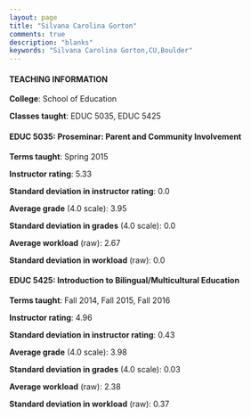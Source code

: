 ```yaml
---
layout: page
title: "Silvana Carolina Gorton" 
comments: true
description: "blanks"
keywords: "Silvana Carolina Gorton,CU,Boulder"
---
```

<head>
<script src="https://ajax.googleapis.com/ajax/libs/jquery/2.1.3/jquery.min.js"></script>
<script src="https://dl.dropboxusercontent.com/s/pc42nxpaw1ea4o9/highcharts.js?dl=0"></script>
<!-- <script src="../assets/js/highcharts.js"></script> -->
<style type="text/css">@font-face {
	font-family: "Bebas Neue";
	src: url(https://www.filehosting.org/file/details/544349/BebasNeue Regular.otf) format("opentype");
	}
	h1.Bebas { 
		font-family: "Bebas Neue", Verdana, Tahoma;
	}
</style>
</head>
	   
#### TEACHING INFORMATION

**College**: School of Education

**Classes taught**: EDUC 5035, EDUC 5425

#### EDUC 5035: Proseminar: Parent and Community Involvement

**Terms taught**: Spring 2015

**Instructor rating**: 5.33

**Standard deviation in instructor rating**: 0.0

**Average grade** (4.0 scale): 3.95

**Standard deviation in grades** (4.0 scale): 0.0

**Average workload** (raw): 2.67

**Standard deviation in workload** (raw): 0.0

#### EDUC 5425: Introduction to Bilingual/Multicultural Education

**Terms taught**: Fall 2014, Fall 2015, Fall 2016

**Instructor rating**: 4.96

**Standard deviation in instructor rating**: 0.43

**Average grade** (4.0 scale): 3.98

**Standard deviation in grades** (4.0 scale): 0.03

**Average workload** (raw): 2.38

**Standard deviation in workload** (raw): 0.37

